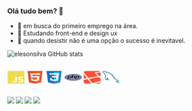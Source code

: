 ### Olá tudo bem? 👋

- 🔭 em busca do primeiro emprego na área.
- 🌱 Estudando front-end e design ux
- 💬 quando desistir não é uma opção o sucesso é inevitavel.

 ![elesonsilva GitHub stats](https://github-readme-stats.vercel.app/api?username=elesonsilva&show_icons=true&theme=dark)
 <div style="display: inline_block"><br>
  <img align="center" alt="eleson-Js" height="30" width="40" src="https://raw.githubusercontent.com/devicons/devicon/master/icons/javascript/javascript-plain.svg">
  <img align="center" alt="eleson-HTML" height="30" width="40" src="https://raw.githubusercontent.com/devicons/devicon/master/icons/html5/html5-original.svg">
  <img align="center" alt="eleson-CSS" height="30" width="40" src="https://raw.githubusercontent.com/devicons/devicon/master/icons/css3/css3-original.svg">
  <img align="center" alt="eleson-php" height="30" width="40" src="https://raw.githubusercontent.com/devicons/devicon/master/icons/php/php-original.svg">
  <img align="center" alt="eleson-laravel" height="30" width="40" src="https://raw.githubusercontent.com/devicons/devicon/master/icons/laravel/laravel-plain.svg">
  <img align="center" alt="eleson-musql" height="30" width="40" src="https://raw.githubusercontent.com/devicons/devicon/master/icons/mysql/mysql-original.svg">
</div>
  
  ##
<div> 
  <a href="#" target="_blank"><img src="https://img.shields.io/badge/-Instagram-%23E4405F?style=for-the-badge&logo=instagram&logoColor=white" target="_blank"></a> 
    <a href="#" target="_blank"><img src="https://img.shields.io/badge/-Facebook-%0d730d?style=for-the-badge&logo=facebook&logoColor=white" target="_blank"></a> 
  <a href = "mailto:#"><img src="https://img.shields.io/badge/-Gmail-%23333?style=for-the-badge&logo=gmail&logoColor=white" target="_blank"></a>
  <a href="#" target="_blank"><img src="https://img.shields.io/badge/-LinkedIn-%230077B5?style=for-the-badge&logo=linkedin&logoColor=white" target="_blank"></a> 
  
</div>


